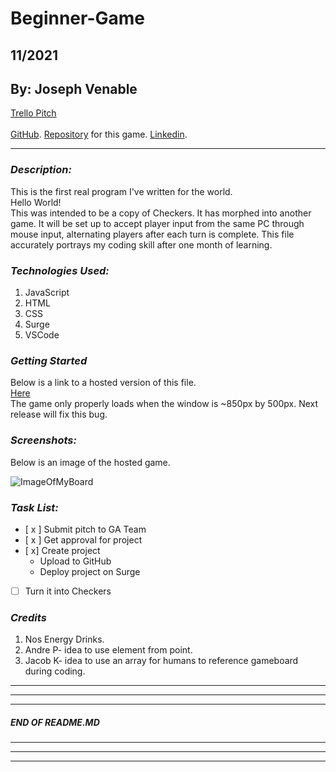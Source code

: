 # Beginner-Game
## 11/2021
## By: Joseph Venable
[Trello Pitch](https://trello.com/b/8tSGq3QM/checkers-pitch) <br></br>
[GitHub](https://github.com/JJVenable).
[Repository](https://github.com/JJVenable/Beginner-Game) for this game.
[Linkedin](https://www.linkedin.com/in/JJVenable/).
***

### ***Description:***
This is the first real program I've written for the world. <br>
Hello World! <br>
This was intended to be a copy of Checkers. It has morphed into another game. It will be set up to accept player input from the same PC through mouse input, alternating players after each turn is complete.
This file accurately portrays my coding skill after one month of learning. 

### ***Technologies Used:***
1. JavaScript
2. HTML
3. CSS
4. Surge
5. VSCode 

### ***Getting Started***
 Below is a link to a hosted version of this file.<br>
[Here](https://frightening-mountain.surge.sh/) <br>
The game only properly loads when the window is ~850px by 500px. Next release will fix this bug.
### ***Screenshots:***
Below is an image of the hosted game.

![ImageOfMyBoard](https://imgur.com/a/zGzTwYM)

### ***Task List:***
- [ x ] Submit pitch to GA Team
- [ x ] Get approval for project
- [ x] Create project
    - Upload to GitHub
    - Deploy project on Surge
- [ ] Turn it into Checkers 


### ***Credits***
1. Nos Energy Drinks.
2. Andre P- idea to use element from point.
3. Jacob K- idea to use an array for humans to reference gameboard during coding.


---
---
---
#####  END OF README.MD
---
---
---
